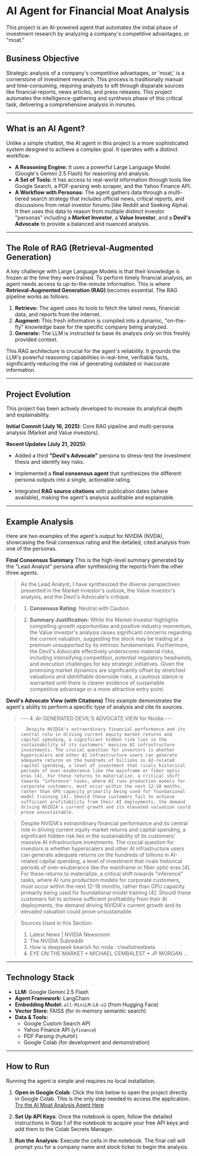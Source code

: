 # AI Agent for Financial Moat Analysis

This project is an AI-powered agent that automates the initial phase of investment research by analyzing a company's competitive advantages, or "moat."

## Business Objective

Strategic analysis of a company's competitive advantages, or 'moat,' is a cornerstone of investment research. This process is traditionally manual and time-consuming, requiring analysts to sift through disparate sources like financial reports, news articles, and press releases. This project automates the intelligence-gathering and synthesis phase of this critical task, delivering a comprehensive analysis in minutes.

---

## What is an AI Agent?

Unlike a simple chatbot, the AI agent in this project is a more sophisticated system designed to achieve a complex goal. It operates with a distinct workflow:

* **A Reasoning Engine:** It uses a powerful Large Language Model (Google's Gemini 2.5 Flash) for reasoning and analysis.
* **A Set of Tools:** It has access to real-world information through tools like Google Search, a PDF-parsing web scraper, and the Yahoo Finance API.
* **A Workflow with Personas:** The agent gathers data through a multi-tiered search strategy that includes official news, critical reports, and discussions from retail investor forums (like Reddit and Seeking Alpha). It then uses this data to reason from multiple distinct investor "personas" including a **Market Investor**, a **Value Investor**, and a **Devil's Advocate** to provide a balanced and nuanced analysis.

---

## The Role of RAG (Retrieval-Augmented Generation)

A key challenge with Large Language Models is that their knowledge is frozen at the time they were trained. To perform timely financial analysis, an agent needs access to up-to-the-minute information. This is where **Retrieval-Augmented Generation (RAG)** becomes essential. The RAG pipeline works as follows:

1.  **Retrieve:** The agent uses its tools to fetch the latest news, financial data, and reports from the internet.
2.  **Augment:** This fresh information is compiled into a dynamic, "on-the-fly" knowledge base for the specific company being analyzed.
3.  **Generate:** The LLM is instructed to base its analysis *only* on this freshly provided context.

This RAG architecture is crucial for the agent's reliability. It grounds the LLM's powerful reasoning capabilities in real-time, verifiable facts, significantly reducing the risk of generating outdated or inaccurate information.


---
## Project Evolution

This project has been actively developed to increase its analytical depth and explainability.

**Initial Commit (July 16, 2025)**: Core RAG pipeline and multi-persona analysis (Market and Value investors).

**Recent Updates (July 21, 2025)**:

* Added a third **"Devil's Advocate"** persona to stress-test the investment thesis and identify key risks.

* Implemented a **final consensus agent** that synthesizes the different persona outputs into a single, actionable rating.

* Integrated **RAG source citations** with publication dates (where available), making the agent's analysis auditable and explainable.

---

## Example Analysis

Here are two examples of the agent's output for NVIDIA (NVDA), showcasing the final consensus rating and the detailed, cited analysis from one of the personas.

**Final Consensus Summary**
This is the high-level summary generated by the "Lead Analyst" persona after synthesizing the reports from the other three agents.

> As the Lead Analyst, I have synthesized the diverse perspectives presented in the Market Investor's outlook, the Value Investor's analysis, and the Devil's Advocate's critique.

> 1.  **Consensus Rating:** Neutral with Caution

> 2.  **Summary Justification:**
>     While the Market Investor highlights compelling growth opportunities and positive industry momentum, the Value Investor's analysis raises significant concerns regarding the current valuation, suggesting the stock may be trading at a premium unsupported by its intrinsic fundamentals. Furthermore, the Devil's Advocate effectively underscores material risks, including intensifying competition, potential regulatory headwinds, and execution challenges for key strategic initiatives. Given the promising market dynamics are significantly offset by stretched valuations and identifiable downside risks, a cautious stance is warranted until there is clearer evidence of sustainable competitive advantage or a more attractive entry point.

**Devil's Advocate View (with Citations)**
This example demonstrates the agent's ability to perform a specific type of analysis and cite its sources.

> --- 4. AI-GENERATED DEVIL'S ADVOCATE VIEW for Nvidia ---

>       Despite NVIDIA's extraordinary financial performance and its central role in driving current equity market returns and capital spending, a significant hidden risk lies in the sustainability of its customers' massive AI infrastructure investments. The crucial question for investors is whether hyperscalers and other AI infrastructure users can generate adequate returns on the hundreds of billions in AI-related capital spending, a level of investment that rivals historical periods of over-exuberance like the mainframe or fiber optic eras [4]. For these returns to materialize, a critical shift towards "inference" tasks, where AI runs production models for corporate customers, must occur within the next 12-18 months, rather than GPU capacity primarily being used for foundational model training [4]. Should these customers fail to achieve sufficient profitability from their AI deployments, the demand driving NVIDIA's current growth and its elevated valuation could prove unsustainable.

> Despite NVIDIA's extraordinary financial performance and its central role in driving current equity market returns and capital spending, a significant hidden risk lies in the sustainability of its customers' massive AI infrastructure investments. The crucial question for investors is whether hyperscalers and other AI infrastructure users can generate adequate returns on the hundreds of billions in AI-related capital spending, a level of investment that rivals historical periods of over-exuberance like the mainframe or fiber optic eras [4]. For these returns to materialize, a critical shift towards "inference" tasks, where AI runs production models for corporate customers, must occur within the next 12-18 months, rather than GPU capacity primarily being used for foundational model training [4]. Should these customers fail to achieve sufficient profitability from their AI deployments, the demand driving NVIDIA's current growth and its elevated valuation could prove unsustainable.

> Sources Used in this Section:
> 1. Latest News | NVIDIA Newsroom
> 2. The NVIDIA Subreddit
> 3. How is deepseek bearish for nvda : r/wallstreetbets
> 4. EYE ON THE MARKET • MICHAEL CEMBALEST • JP MORGAN ...

---

## Technology Stack

* **LLM:** Google Gemini 2.5 Flash
* **Agent Framework:** LangChain
* **Embedding Model:** `all-MiniLM-L6-v2` (from Hugging Face)
* **Vector Store:** FAISS (for in-memory semantic search)
* **Data & Tools:**
    * Google Custom Search API
    * Yahoo Finance API (`yfinance`)
    * PDF Parsing (`PyMuPDF`)
    * Google Colab (for development and demonstration)

---

## How to Run

Running the agent is simple and requires no local installation.

1. **Open in Google Colab**:
Click the link below to open the project directly in Google Colab. This is the only step needed to access the application.
[Try the AI Moat Analysis Agent Here](https://colab.research.google.com/github/eriktaylor/ai-agent-moat/blob/main/app.ipynb)

2. **Set Up API Keys**:
Once the notebook is open, follow the detailed instructions in Step 1 of the notebook to acquire your free API keys and add them to the Colab Secrets Manager.

3. **Run the Analysis**:
Execute the cells in the notebook. The final cell will prompt you for a company name and stock ticker to begin the analysis.
